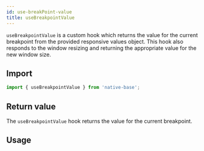 ```yaml
---
id: use-breakPoint-value
title: useBreakpointValue
---
```


`useBreakpointValue` is a custom hook which returns the value for the current breakpoint from the provided responsive values object. This hook also responds to the window resizing and returning the appropriate value for the new window size.

## Import

```jsx
import { useBreakpointValue } from 'native-base';
```

## Return value

The `useBreakpointValue` hook returns the value for the current breakpoint.

## Usage

```ComponentSnackPlayer path=hooks,useBreakpointValue,usage.tsx

```
